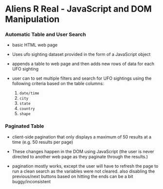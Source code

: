 # Aliens R Real - JavaScript and DOM Manipulation

### Automatic Table and User Search

* basic HTML web page

* Uses ufo sighting dataset provided in the form of a JavaScript object

* appends a table to web page and then adds new rows of data for each UFO sighting

* user can to set multiple filters and search for UFO sightings using the following criteria based on the table columns: 

  1. `date/time`
  2. `city`
  3. `state`
  4. `country`
  5. `shape`

### Paginated Table

* client-side pagination that only displays a maximum of 50 results at a time (e.g. 50 results per page)

* These changes happen in the DOM using JavaScript (the user is never directed to another web page as they paginate through the results.)

* pagination mostly works, except the user will have to refresh the page to run a clean search as the variables were not cleared. also disabling the previous/next buttons based on hitting the ends can be a bit buggy/inconsistent